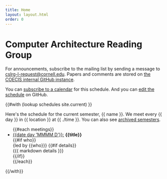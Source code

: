 ```yaml
---
title: Home
layout: layout.html
order: 0
---
```

# Computer Architecture Reading Group

For announcements, subscribe to the mailing list by sending a message to <cslrg-l-request@cornell.edu>.
Papers and comments are stored on [the COECIS internal GitHub instance](https://github.coecis.cornell.edu/csl/mlhwrg).

You can [subscribe to a calendar][ics] for this schedule.
And you can [edit the schedule][edit] on GitHub.

{{#with (lookup schedules site.current) }}

Here's the schedule for the current semester, {{ name }}.
We meet every {{ day }} in {{ location }} at {{ ./time }}.
You can also see [archived semesters][archive].

<ul>
{{#each meetings}}
    <li>
      <a class="permalink" href="#{{date day 'YYYY-MM-DD'}}"><time id="{{date day 'YYYY-MM-DD'}}" datetime="{{ date day 'YYYY-MM-DD' }}">{{date day 'MMMM D'}}</time>:</a>
      <strong>{{title}}</strong><br>
      {{#if who}}<div>{led by {{who}}}
      {{#if details}}<div>{{{ markdown details }}}</div>{{/if}}
    </li>
{{/each}}
</ul>

{{/with}}

[edit]: https://github.com/cucapra/cslrg/edit/master/src/schedules/{{site.current}}.yaml
[ics]: calendar.ics
[archive]: archive.html
